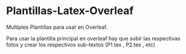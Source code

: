 # Plantillas-Latex-Overleaf

Multiples Plantillas para usar en Overleaf.

Para usar la plantilla principal en overleaf hay que subir las respectivas fotos y crear los respectivos sub-textos (P1.tex , P2.tex , etc)


